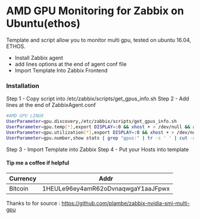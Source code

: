 # AMD GPU Monitoring for Zabbix on Ubuntu(ethos)

Template and script allow you to monitor multi gpu, tested on ubuntu 16.04, ETHOS.

  - Install Zabbix agent
  - add lines options at the end of agent conf file
  - Import Template Into Zabbix Frontend

### Installation

Step 1 - Copy script into /etc/zabbix/scripts/get_gpus_info.sh
Step 2 - Add lines at the end of ZabbixAgent.conf

```sh
#AMD GPU LINUX
UserParameter=gpu.discovery,/etc/zabbix/scripts/get_gpus_info.sh
UserParameter=gpu.temp[*],export DISPLAY=:0 && xhost + > /dev/null && amdconfig --adapter=$1 --odgt | grep 'Temperature' | cut -d'-' -f2 | cut -d'.' -f1 | tr -d ' '
UserParameter=gpu.utilization[*],export DISPLAY=:0 && xhost + > /dev/null  && amdconfig --adapter=$1 --odgc | grep 'GPU load' | cut -f1 -d'%' | cut -f2 -d':'| tr -d ' '
UserParameter=gpu.number,show stats | grep "gpus:" | tr -s ' ' | cut -d ' ' -f 2
```
Step 3 - Import Template into Zabbix
Step 4 - Put your Hosts into template

#### Tip me a coffee if helpful
| Currency | Addr |
| ------ | ------ |
| Bitcoin | 1HEULe96ey4amR62oDvnaqwgaY1aaJFpwx |

Thanks to for source : https://github.com/plambe/zabbix-nvidia-smi-multi-gpu


